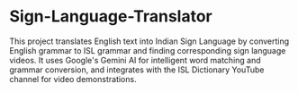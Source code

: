 # Sign-Language-Translator
This project translates English text into Indian Sign Language by converting English grammar to ISL grammar and finding corresponding sign language videos. It uses Google's Gemini AI for intelligent word matching and grammar conversion, and integrates with the ISL Dictionary YouTube channel for video demonstrations.
